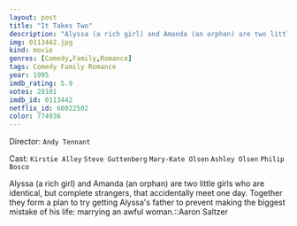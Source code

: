 ```yaml
---
layout: post
title: "It Takes Two"
description: "Alyssa (a rich girl) and Amanda (an orphan) are two little girls who are identical, but complete strangers, that accidentally meet one day. Together they form a plan to try getting Alyssa's father to prevent making the biggest mistake of his life: marrying an awful woman..."
img: 0113442.jpg
kind: movie
genres: [Comedy,Family,Romance]
tags: Comedy Family Romance 
year: 1995
imdb_rating: 5.9
votes: 20101
imdb_id: 0113442
netflix_id: 60022502
color: 774936
---
```

Director: `Andy Tennant`  

Cast: `Kirstie Alley` `Steve Guttenberg` `Mary-Kate Olsen` `Ashley Olsen` `Philip Bosco` 

Alyssa (a rich girl) and Amanda (an orphan) are two little girls who are identical, but complete strangers, that accidentally meet one day. Together they form a plan to try getting Alyssa's father to prevent making the biggest mistake of his life: marrying an awful woman.::Aaron Saltzer